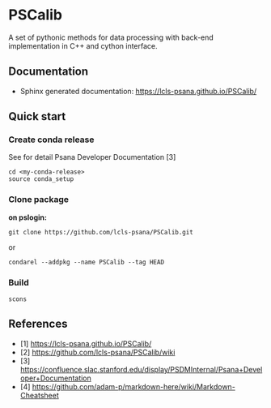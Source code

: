 # PSCalib
A set of pythonic methods for data processing with back-end implementation in C++ and cython interface.

## Documentation
- Sphinx generated documentation: https://lcls-psana.github.io/PSCalib/
<!--- - GitHub Pages: https://github.com/lcls-psana/PSCalib/wiki --->

## Quick start
### Create conda release
See for detail Psana Developer Documentation [3] 
```
cd <my-conda-release>
source conda_setup
```

### Clone package
**on pslogin:**
```
git clone https://github.com/lcls-psana/PSCalib.git
```
or 
```
condarel --addpkg --name PSCalib --tag HEAD
```
### Build 
```
scons
```

## References
- [1] https://lcls-psana.github.io/PSCalib/
- [2] https://github.com/lcls-psana/PSCalib/wiki
- [3] https://confluence.slac.stanford.edu/display/PSDMInternal/Psana+Developer+Documentation
- [4] https://github.com/adam-p/markdown-here/wiki/Markdown-Cheatsheet



<!---
## Markup example
### header3
#### header4
- bul1
- bul2
* bold
#### header4-2
**bul4**

```
some code
```
--->